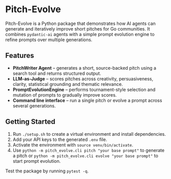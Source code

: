 # Pitch-Evolve

Pitch-Evolve is a Python package that demonstrates how AI agents can generate and iteratively improve short pitches for Go communities. It combines `pydantic-ai` agents with a simple prompt evolution engine to refine prompts over multiple generations.

## Features

- **PitchWriter Agent** – generates a short, source-backed pitch using a search tool and returns structured output.
- **LLM-as-Judge** – scores pitches across creativity, persuasiveness, clarity, statistical grounding and thematic relevance.
- **PromptEvolutionEngine** – performs tournament-style selection and mutation of prompts to gradually improve scores.
- **Command line interface** – run a single pitch or evolve a prompt across several generations.

## Getting Started

1. Run `./setup.sh` to create a virtual environment and install dependencies.
2. Add your API keys to the generated `.env` file.
3. Activate the environment with `source venv/bin/activate`.
4. Use `python -m pitch_evolve.cli pitch "your base prompt"` to generate a pitch or
   `python -m pitch_evolve.cli evolve "your base prompt"` to start prompt evolution.

Test the package by running `pytest -q`.
